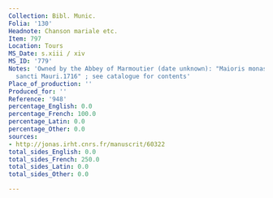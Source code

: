 ```yaml
---
Collection: Bibl. Munic.
Folia: '130'
Headnote: Chanson mariale etc.
Item: 797
Location: Tours
MS_Date: s.xiii / xiv
MS_ID: '779'
Notes: 'Owned by the Abbey of Marmoutier (date unknown): "Maioris monasterii congregationis
  sancti Mauri.1716" ; see catalogue for contents'
Place_of_production: ''
Produced_for: ''
Reference: '948'
percentage_English: 0.0
percentage_French: 100.0
percentage_Latin: 0.0
percentage_Other: 0.0
sources:
- http://jonas.irht.cnrs.fr/manuscrit/60322
total_sides_English: 0.0
total_sides_French: 250.0
total_sides_Latin: 0.0
total_sides_Other: 0.0

---
```

